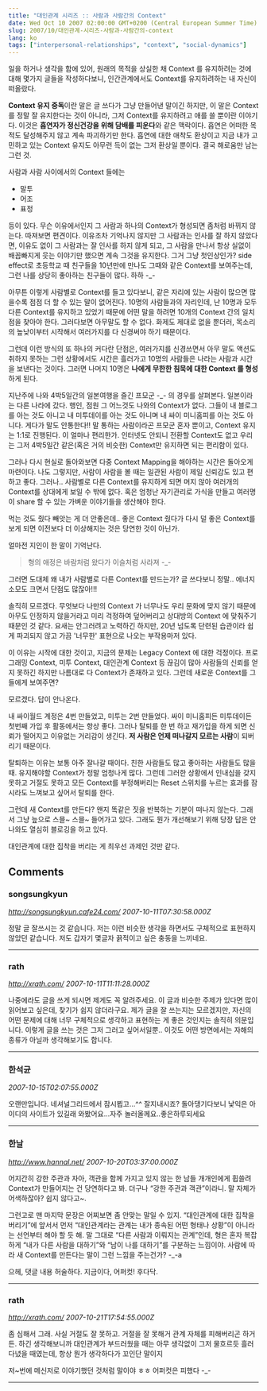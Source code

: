 ```yaml
---
title: "대인관계 시리즈 :: 사람과 사람간의 Context"
date: Wed Oct 10 2007 02:00:00 GMT+0200 (Central European Summer Time)
slug: 2007/10/대인관계-시리즈-사람과-사람간의-context
lang: ko
tags: ["interpersonal-relationships", "context", "social-dynamics"]
---
```


일을 하거나 생각을 함에 있어, 원래의 목적을 상실한 채 Context 를 유지하려는 것에 대해 몇가지 글들을 작성하다보니, 인간관계에서도 Context를 유지하려하는 내 자신이 떠올랐다. 

**Context 유지 중독**이란 말은 글 쓰다가 그냥 만들어낸 말이긴 하지만, 이 말은 Context를 정말 잘 유지한다는 것이 아니라, 그저 Context를 유지하려고 애를 쓸 뿐이란 이야기다. 이것은 **흡연자가 정신건강을 위해 담배를 피운다**와 같은 맥락이다. 흡연은 어떠한 목적도 달성해주지 않고 계속 파괴하기만 한다. 흡연에 대한 애착도 환상이고 지금 내가 고민하고 있는 Context 유지도 아무런 득이 없는 그저 환상일 뿐이다. 결국 해로움만 남는 그런 것. 

사람과 사람 사이에서의 Context 들에는

- 말투
- 어조 
- 표정 

등이 있다. 무슨 이유에서인지 그 사람과 하나의 Context가 형성되면 좀처럼 바뀌지 않는다. 따져보면 편견이다. 이유조차 기억나지 않지만 그 사람과는 인사를 잘 하지 않았다면, 이유도 없이 그 사람과는 잘 인사를 하지 않게 되고, 그 사람을 만나서 항상 실없이 배꼽빠지게 웃는 이야기만 했으면 계속 그것을 유지한다. 그거 그냥 첫인상인가? side effect로 초등학교 때 친구들을 10년만에 만나도 그때와 같은 Context를 보여주는데, 그런 나를 상당히 좋아하는 친구들이 많다. 하하 -_-

아무튼 이렇게 사람별로 Context를 들고 있다보니, 같은 자리에 있는 사람이 많으면 많을수록 점점 더 할 수 있는 말이 없어진다. 10명의 사람들과의 자리인데, 난 10명과 모두 다른 Context를 유지하고 있었기 때문에 어떤 말을 하려면 10개의 Context 간의 일치점을 찾아야 한다. 그러다보면 아무말도 할 수 없다. 화제도 제대로 없을 뿐더러, 목소리의 높낮이부터 시작해서 여러가지를 다 신경써야 하기 때문이다. 

그런데 이런 방식의 또 하나의 커다란 단점은, 여러가지를 신경쓰면서 아무 말도 액션도 취하지 못하는 그런 상황에서도 시간은 흘러가고 10명의 사람들은 나라는 사람과 시간을 보낸다는 것이다. 그러면 나머지 10명은 **나에게 무한한 침묵에 대한 Context 를 형성**하게 된다.

지난주에 나와 4박5일간의 일본여행을 즐긴 프모군 -_- 의 경우를 살펴본다.
일본이라는 다른 나라에 갔다. 행인, 점원 그 어느것도 나와의 Context가 없다. 그들이 내 블로그를 아는 것도 아니고 내 미투데이를 아는 것도 아니며 내 싸이 미니홈피를 아는 것도 아니다. 게다가 말도 안통한다!! 말 통하는 사람이라곤 프모군 혼자 뿐이고, Context 유지는 1:1로 진행된다. 이 얼마나 편리한가. 인터넷도 안되니 전환할 Context도 없고 우리는 그저 4박5일간 같은(혹은 거의 비슷한) Context만 유지하면 되는 편리함이 있다.

그러나 다시 현실로 돌아와보면 다중 Context Mapping을 해야하는 시간은 돌아오게 마련이다.
나도 그렇지만, 사람이 사람을 볼 때는 일관된 사람이 제일 신뢰감도 있고 편하고 좋다. 
그러나.. 사람별로 다른 Context를 유지하게 되면 머지 않아 여러개의 Context를 상대에게 보일 수 밖에 없다. 혹은 엄청난 자기관리로 가식을 만들고 여러명이 share 할 수 있는 가벼운 이야기들을 생산해야 한다. 

먹는 것도 줬다 빼앗는 게 더 안좋은데.. 좋은 Context 줬다가 다시 덜 좋은 Context를 보게 되면 이전보다 더 이상해지는 것은 당연한 것이 아닌가.

얼마전 지인이 한 말이 기억난다. 


> 형의 애정은 바람처럼 왔다가 이슬처럼 사라져 -_-


그러면 도대체 
왜 내가 사람별로 다른 Context를 만드는가?
글 쓰다보니 정말.. 에너지 소모도 크면서 단점도 많잖아!!!

솔직히 모르겠다. 
무엇보다 나만의 Context 가 너무나도 우리 문화에 맞지 않기 때문에 아무도 인정하지 않을거라고 미리 걱정하여 덮어버리고 상대방의 Context 에 맞춰주기 때문인 것 같다. 요새는 안그러려고 노력하긴 하지만, 20년 넘도록 단련된 습관이라 쉽게 파괴되지 않고 가끔 '너무한' 표현으로 나오는 부작용마저 있다.

이 이유는 시작에 대한 것이고, 지금의 문제는 Legacy Context 에 대한 걱정이다.
프로그래밍 Context, 미투 Context, 대인관계 Context 등 끊김이 많아 사람들의 신뢰를 얻지 못하긴 하지만 나름대로 다 Context가 존재하고 있다. 그런데 새로운 Context를 그들에게 보여주면?

모르겠다. 답이 안나온다.

내 싸이월드 계정은 4번 만들었고, 미투는 2번 만들었다.
싸이 미니홈피든 미투데이든 첫번째 가입 후 활동에서는 항상 좋다. 
그러나 탈퇴를 한 번 하고 재가입을 하게 되면 신뢰가 떨어지고 이유없는 거리감이 생긴다.
**저 사람은 언제 떠나갈지 모르는 사람**이 되버리기 때문이다.

탈퇴하는 이유는 보통 아주 잘나갈 때이다. 친한 사람들도 많고 좋아하는 사람들도 많을 때. 유지해야할 Context가 정말 엄청나게 많다. 그런데 그러한 상황에서 인내심을 갖지 못하고 거절도 못하고 모든 Context를 부정해버리는 Reset 스위치를 누르는 효과를 잠시라도 느껴보고 싶어서 탈퇴를 한다.

그런데 새 Context를 만든다? 왠지 똑같은 짓을 반복하는 기분이 떠나지 않는다.
그래서 그냥 늪으로 스믈~ 스믈~ 들어가고 있다. 
그래도 뭔가 개선해보기 위해 당장 답은 안나와도 열심히 블로깅을 하고 있다. 

대인관계에 대한 집착을 버리는 게 최우선 과제인 것만 같다.

## Comments

### songsungkyun
*http://songsungkyun.cafe24.com/*
*2007-10-11T07:30:58.000Z*

정말 글 잘쓰시는 것 같습니다.
저는 이런 비슷한 생각을 하면서도
구체적으로 표현하지 않았던 같습니다.
저도 갑자기 몇글자 끍적이고 싶은 충동을 느끼네요.

---

### rath
*http://xrath.com/*
*2007-10-11T11:11:28.000Z*

나중에라도 글을 쓰게 되시면 제게도 꼭 알려주세요. 이 글과 비슷한 주제가 있다면 많이 읽어보고 싶은데, 찾기가 쉽지 않더라구요. 
제가 글을 잘 쓰는지는 모르겠지만, 자신의 어떤 문제에 대해 너무 구체적으로 생각하고 표현하는 게 좋은 것인지는 솔직히 의문입니다.
이렇게 글을 쓰는 것은 그저 그러고 싶어서일뿐.. 이것도 어떤 방면에서는 자해의 종류가 아닐까 생각해보기도 합니다.

---

### 한석균
*2007-10-15T02:07:55.000Z*

오랜만입니다. 네셔널그리드에서 잠시뵙고...^^ 잘지내시죠? 돌아댕기다보니 낯익은 아이디의 사이트가 있길래 와봤어요...자주 놀러올께요..좋은하루되세요

---

### 한날
*http://www.hannal.net/*
*2007-10-20T03:37:00.000Z*

어지간히 강한 주관과 자아, 객관을 함께 가지고 있지 않는 한 남들 개개인에게 휩쓸려 Context가 만들어지는 건 당연하다고 봐. 더구나 “강한 주관과 객관”이라니. 말 자체가 어색하잖아? 쉽지 않다고~.

그런고로 맨 마지막 문장은 어찌보면 좀 안맞는 말일 수 있지. “대인관계에 대한 집착을 버리기”에 앞서서 먼저 “대인관계라는 관계는 내가 종속된 어떤 형태나 상황”이 아니라는 선언부터 해야 할 듯 해. 말 그대로 “다른 사람과 이뤄지는 관계”인데, 형은 혼자 복잡하게 “내가 다른 사람을 대하기”와 “남이 나를 대하기”를 구분하는 느낌이야. 사람에 따라 새 Context를 만든다는 말이 그런 느낌을 주는건가? -_-a

으헤, 댓글 내용 허술하다. 지금이다, 어퍼컷! 후다닥.

---

### rath
*http://xrath.com/*
*2007-10-21T17:54:55.000Z*

좀 심해서 그래. 사실 거절도 잘 못하고. 거절을 잘 못해거 관계 자체를 피해버리곤 하거든. 하긴 생각해보니까 대인관계가 부드러웠을 때는 아무 생각없이 그저 물흐르듯 흘러다녔을 때였는데, 항상 뭔가 생각하다가 꼬인단 말이지

저~번에 메신저로 이야기했던 것처럼 말이야 ㅎㅎ 
어퍼컷은 피했다 -_-

---
